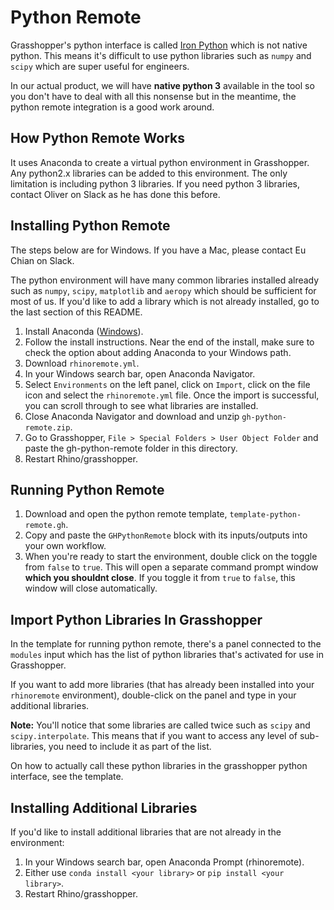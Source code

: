 # Python Remote

Grasshopper's python interface is called [Iron Python](https://ironpython.net/) which is not native python. This means it's difficult to use python libraries such as `numpy` and `scipy` which are super useful for engineers.

In our actual product, we will have **native python 3** available in the tool so you don't have to deal with all this nonsense but in the meantime, the python remote integration is a good work around.

## How Python Remote Works

It uses Anaconda to create a virtual python environment in Grasshopper. Any python2.x libraries can be added to this environment. The only limitation is including python 3 libraries. If you need python 3 libraries, contact Oliver on Slack as he has done this before.

## Installing Python Remote

The steps below are for Windows. If you have a Mac, please contact Eu Chian on Slack.

The python environment will have many common libraries installed already such as `numpy`, `scipy`, `matplotlib` and `aeropy` which should be sufficient for most of us. If you'd like to add a library which is not already installed, go to the last section of this README.

1. Install Anaconda ([Windows](https://repo.anaconda.com/archive/Anaconda3-2020.02-Windows-x86_64.exe)).
2. Follow the install instructions. Near the end of the install, make sure to check the option about adding Anaconda to your Windows path.
3. Download `rhinoremote.yml`.
4. In your Windows search bar, open Anaconda Navigator.
5. Select `Environments` on the left panel, click on `Import`, click on the file icon and select the `rhinoremote.yml` file. Once the import is successful, you can scroll through to see what libraries are installed.
6. Close Anaconda Navigator and download and unzip `gh-python-remote.zip`.
7. Go to Grasshopper, `File > Special Folders > User Object Folder` and paste the gh-python-remote folder in this directory.
8. Restart Rhino/grasshopper.

## Running Python Remote

1. Download and open the python remote template, `template-python-remote.gh`.
2. Copy and paste the `GHPythonRemote` block with its inputs/outputs into your own workflow.
3. When you're ready to start the environment, double click on the toggle from `false` to `true`. This will open a separate command prompt window **which you shouldnt close**. If you toggle it from `true` to `false`, this window will close automatically.

## Import Python Libraries In Grasshopper

In the template for running python remote, there's a panel connected to the `modules` input which has the list of python libraries that's activated for use in Grasshopper.

If you want to add more libraries (that has already been installed into your `rhinoremote` environment), double-click on the panel and type in your additional libraries.

**Note:** You'll notice that some libraries are called twice such as `scipy` and `scipy.interpolate`. This means that if you want to access any level of sub-libraries, you need to include it as part of the list.

On how to actually call these python libraries in the grasshopper python interface, see the template.

## Installing Additional Libraries

If you'd like to install additional libraries that are not already in the environment:

1. In your Windows search bar, open Anaconda Prompt (rhinoremote).
2. Either use `conda install <your library>` or `pip install <your library>`.
3. Restart Rhino/grasshopper.

